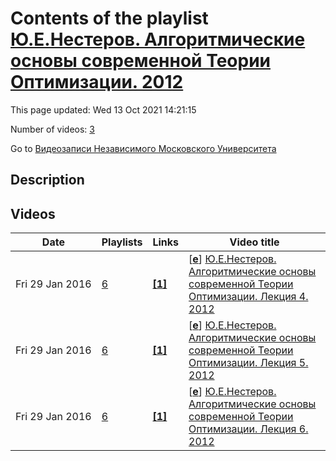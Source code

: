 # Contents of the playlist [Ю.Е.Нестеров. Алгоритмические основы современной Теории Оптимизации. 2012](https://www.youtube.com/playlist?list=PLp9ABVh6_x4GGZBg24vzPvWnRPKJUDUZE)

This page updated: Wed 13 Oct 2021 14:21:15

Number of videos: [3](#videos)

Go to [Видеозаписи Независимого Московского Университета](../README.md)

## Description



## Videos

|Date|Playlists|Links|Video title|
|---|---|---|---|
| Fri&nbsp;29&nbsp;Jan&nbsp;2016 | [6](../playlists/6 "Ю.Е.Нестеров. Алгоритмические основы современной Теории Оптимизации. 2012") | [**[1]**](http://ium.mccme.ru/f12/nesterov.html) | [[**e**](https://studio.youtube.com/video/Pq5c5R-DF_I/edit "Edit")] [Ю.Е.Нестеров. Алгоритмические основы современной Теории Оптимизации. Лекция 4. 2012](https://www.youtube.com/watch?v=Pq5c5R-DF_I&list=PLp9ABVh6_x4GGZBg24vzPvWnRPKJUDUZE "&#34;Алгоритмические основы современной Теории Оптимизации&#34;. Лекция 4.&#013;Независимый Московский Университет &#013;Москва, Большой Власьевский пер., 11, 310, 10 сентября 2012, 19:20&#013;Подробнее о курсе: http://ium.mccme.ru/f12/nesterov.html") |
| Fri&nbsp;29&nbsp;Jan&nbsp;2016 | [6](../playlists/6 "Ю.Е.Нестеров. Алгоритмические основы современной Теории Оптимизации. 2012") | [**[1]**](http://ium.mccme.ru/f12/nesterov.html) | [[**e**](https://studio.youtube.com/video/QFveuHaUp3M/edit "Edit")] [Ю.Е.Нестеров. Алгоритмические основы современной Теории Оптимизации. Лекция 5. 2012](https://www.youtube.com/watch?v=QFveuHaUp3M&list=PLp9ABVh6_x4GGZBg24vzPvWnRPKJUDUZE "&#34;Алгоритмические основы современной Теории Оптимизации&#34;. Лекция 5.&#013;Независимый Московский Университет &#013;Москва, Большой Власьевский пер., 11, 310, 12 сентября 2012, 19:20&#013;Подробнее о курсе: http://ium.mccme.ru/f12/nesterov.html") |
| Fri&nbsp;29&nbsp;Jan&nbsp;2016 | [6](../playlists/6 "Ю.Е.Нестеров. Алгоритмические основы современной Теории Оптимизации. 2012") | [**[1]**](http://ium.mccme.ru/f12/nesterov.html) | [[**e**](https://studio.youtube.com/video/H2CeCp4V8HQ/edit "Edit")] [Ю.Е.Нестеров. Алгоритмические основы современной Теории Оптимизации. Лекция 6. 2012](https://www.youtube.com/watch?v=H2CeCp4V8HQ&list=PLp9ABVh6_x4GGZBg24vzPvWnRPKJUDUZE "&#34;Алгоритмические основы современной Теории Оптимизации&#34;. Лекция 6.&#013;Независимый Московский Университет &#013;Москва, Большой Власьевский пер., 11, 310, 14 сентября 2012, 19:20&#013;Подробнее о курсе: http://ium.mccme.ru/f12/nesterov.html") |
